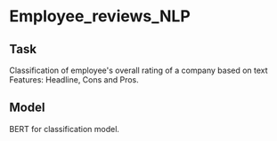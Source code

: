 # Employee_reviews_NLP

## Task
Classification of employee's overall rating of a company based on text Features: Headline, Cons and Pros.

## Model
BERT for classification model.

